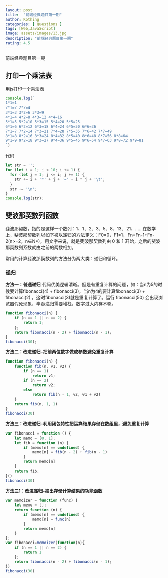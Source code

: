 ```yaml
---
layout: post
title:  "前端经典题目第一期"
author: Kothing
categories: [ Questions ]
tags: [Web,JavaScript]
image: assets/images/13.jpg
description: "前端经典题目第一期"
rating: 4.5
---
```

前端经典题目第一期

## 打印一个乘法表
用js打印一个乘法表
```js
console.log(`
1*1=1
2*1=2 2*2=4
3*1=3 3*2=6 3*3=9
4*1=4 4*2=8 4*3=12 4*4=16
5*1=5 5*2=10 5*3=15 5*4=20 5*5=25
6*1=6 6*2=12 6*3=18 6*4=24 6*5=30 6*6=36
7*1=7 7*2=14 7*3=21 7*4=28 7*5=35 7*6=42 7*7=49
8*1=8 8*2=16 8*3=24 8*4=32 8*5=40 8*6=48 8*7=56 8*8=64
9*1=9 9*2=18 9*3=27 9*4=36 9*5=45 9*6=54 9*7=63 9*8=72 9*9=81
`)
```
代码
```js
let str = '';
for (let i = 1; i < 10; i += 1) {
  for (let j = 1; j <= i; j += 1) {
    str += i + '*' + j + '=' + i * j + '\t';
  }
  str += '\n';
}
console.log(str);
```

## 斐波那契数列函数
斐波那契数，指的是这样一个数列：1、1、2、3、5、8、13、21、……在数学上，斐波那契数列以如下被以递归的方法定义：F0=0，F1=1，Fn=Fn-1+Fn-2(n>=2，n∈N*)，用文字来说，就是斐波那契数列由 0 和 1 开始，之后的斐波那契数列系数就由之前的两数相加。　　

常用的计算斐波那契数列的方法分为两大类：递归和循环。

### 递归
**方法一：普通递归**
代码优美逻辑清晰。但是有重复计算的问题，如：当n为5的时候要计算fibonacci(4) + fibonacci(3)，当n为4的要计算fibonacci(3) + fibonacci(2) ，这时fibonacci(3)就是重复计算了。运行 fibonacci(50) 会出现浏览器假死现象，毕竟递归需要堆栈，数字过大内存不够。
```js
function fibonacci(n) {
    if (n == 1 || n == 2) {
        return 1;
    };
    return fibonacci(n - 2) + fibonacci(n - 1);
}
fibonacci(30);
```

**方法二：改进递归-把前两位数字做成参数避免重复计算**
```js
function fibonacci(n) {
    function fib(n, v1, v2) {
        if (n == 1)
            return v1;
        if (n == 2)
            return v2;
        else
            return fib(n - 1, v2, v1 + v2)
    }
    return fib(n, 1, 1)
}
fibonacci(30)
```

**方法三：改进递归-利用闭包特性把运算结果存储在数组里，避免重复计算**
```js
var fibonacci = function () {
    let memo = [0, 1];
    let fib = function (n) {
        if (memo[n] == undefined) {
            memo[n] = fib(n - 2) + fib(n - 1)
        }
        return memo[n]
    }
    return fib;
}()
fibonacci(30)
```

**方法三1：改进递归-摘出存储计算结果的功能函数**
```js
var memoizer = function (func) {
    let memo = [];
    return function (n) {
        if (memo[n] == undefined) {
            memo[n] = func(n)
        }
        return memo[n]
    }
};
var fibonacci=memoizer(function(n){
    if (n == 1 || n == 2) {
        return 1
    };
    return fibonacci(n - 2) + fibonacci(n - 1);
})
fibonacci(30)
```
